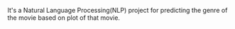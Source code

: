 It's a Natural Language Processing(NLP) project for predicting the genre of the movie based on plot of that movie.
